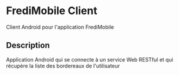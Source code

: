 # FrediMobile Client
Client Android pour l'application FrediMobile

## Description
Application Android qui se connecte à un service Web RESTful et qui récupère la liste des bordereaux de l'utilisateur

